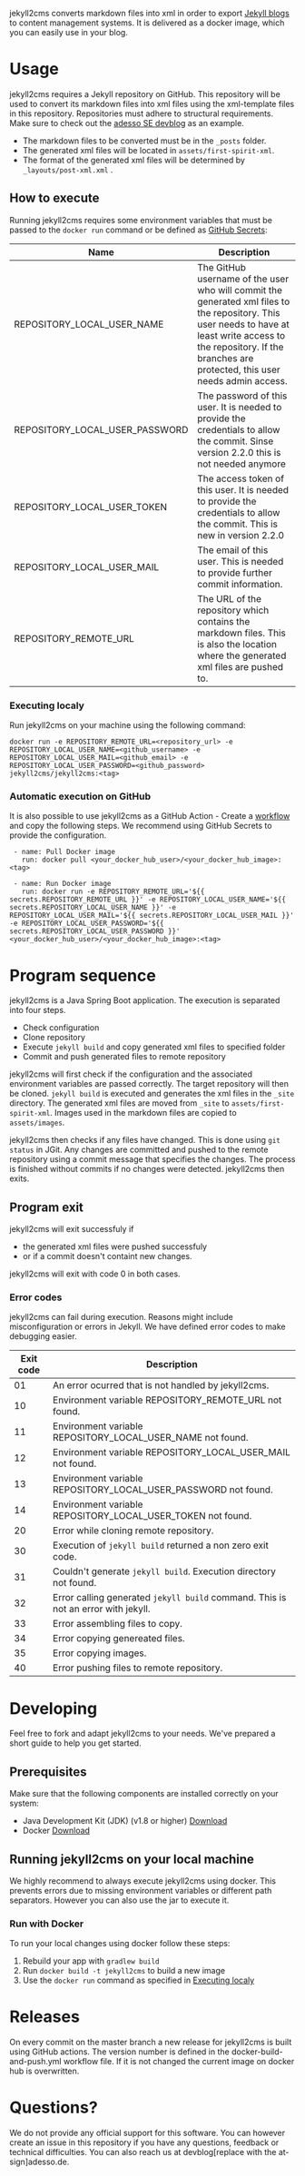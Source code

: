 jekyll2cms converts markdown files into xml in order to export [Jekyll blogs](https://jekyllrb.com/) to content management systems. It is delivered as a docker image, which you can easily use in your blog.

# Usage

jekyll2cms requires a Jekyll repository on GitHub.
This repository will be used to convert its markdown files into xml files using the xml-template files in this repository.
Repositories must adhere to structural requirements.
Make sure to check out the [adesso SE devblog](https://github.com/adessoAG/devblog) as an example.
- The markdown files to be converted must be in the `_posts` folder.
- The generated xml files will be located in `assets/first-spirit-xml`.
- The format of the generated xml files will be determined by `_layouts/post-xml.xml` . 

## How to execute

Running jekyll2cms requires some environment variables that must be passed to the `docker run` command or be defined as [GitHub Secrets](https://help.github.com/en/actions/configuring-and-managing-workflows/creating-and-storing-encrypted-secrets):

| Name | Description |
| ------------- | ------------- |
| REPOSITORY_LOCAL_USER_NAME | The GitHub username of the user who will commit the generated xml files to the repository. This user needs to have at least write access to the repository. If the branches are protected, this user needs admin access. |
| REPOSITORY_LOCAL_USER_PASSWORD | The password of this user. It is needed to provide the credentials to allow the commit. Sinse version 2.2.0 this is not needed anymore |
| REPOSITORY_LOCAL_USER_TOKEN | The access token of this user. It is needed to provide the credentials to allow the commit. This is new in version 2.2.0 |
| REPOSITORY_LOCAL_USER_MAIL | The email of this user. This is needed to provide further commit information. |
| REPOSITORY_REMOTE_URL | The URL of the repository which contains the markdown files. This is also the location where the generated xml files are pushed to. |

### Executing localy
Run jekyll2cms on your machine using the following command:

```
docker run -e REPOSITORY_REMOTE_URL=<repository_url> -e REPOSITORY_LOCAL_USER_NAME=<github_username> -e REPOSITORY_LOCAL_USER_MAIL=<github_email> -e REPOSITORY_LOCAL_USER_PASSWORD=<github_password> jekyll2cms/jekyll2cms:<tag>
```

### Automatic execution on GitHub
It is also possible to use jekyll2cms as a GitHub Action - Create a [workflow ](https://help.github.com/en/actions/configuring-and-managing-workflows/configuring-and-managing-workflow-files-and-runs) and copy the following steps. We recommend using GitHub Secrets to provide the configuration.

```
 - name: Pull Docker image
   run: docker pull <your_docker_hub_user>/<your_docker_hub_image>:<tag>

 - name: Run Docker image
   run: docker run -e REPOSITORY_REMOTE_URL='${{ secrets.REPOSITORY_REMOTE_URL }}' -e REPOSITORY_LOCAL_USER_NAME='${{ secrets.REPOSITORY_LOCAL_USER_NAME }}' -e REPOSITORY_LOCAL_USER_MAIL='${{ secrets.REPOSITORY_LOCAL_USER_MAIL }}' -e REPOSITORY_LOCAL_USER_PASSWORD='${{ secrets.REPOSITORY_LOCAL_USER_PASSWORD }}' <your_docker_hub_user>/<your_docker_hub_image>:<tag>
```

# Program sequence

jekyll2cms is a Java Spring Boot application. The execution is separated into four steps.

* Check configuration
* Clone repository
* Execute `jekyll build` and copy generated xml files to specified folder 
* Commit and push generated files to remote repository

jekyll2cms will first check if the configuration and the associated environment variables are passed correctly.
The target repository will then be cloned.
`jekyll build` is executed and generates the xml files in the `_site` directory.
The generated xml files are moved from `_site` to `assets/first-spirit-xml`.
Images used in the markdown files are copied to` assets/images`.

jekyll2cms then checks if any files have changed.
This is done using `git status` in JGit.
Any changes are committed and pushed to the remote repository using a commit message that specifies the changes.
The process is finished without commits if no changes were detected.
jekyll2cms then exits.

## Program exit 

jekyll2cms will exit successfuly if 
- the generated xml files were pushed successfuly
- or if a commit doesn't containt new changes.

jekyll2cms will exit with code 0 in both cases.

### Error codes

jekyll2cms can fail during execution.
Reasons might include misconfiguration or errors in Jekyll.
We have defined error codes to make debugging easier. 

| Exit code | Description |
| ------------- | ------------- |
| 01 | An error ocurred that is not handled by jekyll2cms. |
| 10 | Environment variable REPOSITORY_REMOTE_URL not found. |
| 11 | Environment variable REPOSITORY_LOCAL_USER_NAME not found. |
| 12 | Environment variable REPOSITORY_LOCAL_USER_MAIL not found. |
| 13 | Environment variable REPOSITORY_LOCAL_USER_PASSWORD not found. |
| 14 | Environment variable REPOSITORY_LOCAL_USER_TOKEN not found. |
| 20 | Error while cloning remote repository. |
| 30 | Execution of `jekyll build` returned a non zero exit code. |
| 31 | Couldn't generate `jekyll build`. Execution directory not found. |
| 32 | Error calling generated `jekyll build` command. This is not an error with jekyll. |
| 33 | Error assembling files to copy. |
| 34 | Error copying genereated files. |
| 35 | Error copying images. |
| 40 | Error pushing files to remote repository. |

# Developing
Feel free to fork and adapt jekyll2cms to your needs. We've prepared a short guide to help you get started.

## Prerequisites

Make sure that the following components are installed correctly on your system:

* Java Development Kit (JDK) (v1.8 or higher) [Download](http://www.oracle.com/technetwork/java/javase/downloads/index.html)
* Docker [Download](https://www.docker.com/get-started)

## Running jekyll2cms on your local machine

We highly recommend to always execute jekyll2cms using docker. This prevents errors due to missing environment variables or different path separators. However you can also use the jar to execute it. 

### Run with Docker
To run your local changes using docker follow these steps:

1. Rebuild your app with `gradlew build`
2. Run `docker build -t jekyll2cms` to build a new image
3. Use the `docker run` command as specified in [Executing localy](#executing-localy)

# Releases
On every commit on the master branch a new release for jekyll2cms is built using GitHub actions.
The version number is defined in the docker-build-and-push.yml workflow file. 
If it is not changed the current image on docker hub is overwritten.

# Questions?
We do not provide any official support for this software. You can however create an issue in this repository if you have any questions, feedback or technical difficulties. You can also reach us at devblog[replace with the at-sign]adesso.de. 

